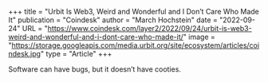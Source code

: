 +++
title = "Urbit Is Web3, Weird and Wonderful and I Don’t Care Who Made It"
publication = "Coindesk"
author = "March Hochstein"
date = "2022-09-24"
URL = "https://www.coindesk.com/layer2/2022/09/24/urbit-is-web3-weird-and-wonderful-and-i-dont-care-who-made-it/"
image = "https://storage.googleapis.com/media.urbit.org/site/ecosystem/articles/coindesk.jpg"
type = "Article"
+++

Software can have bugs, but it doesn’t have cooties.
